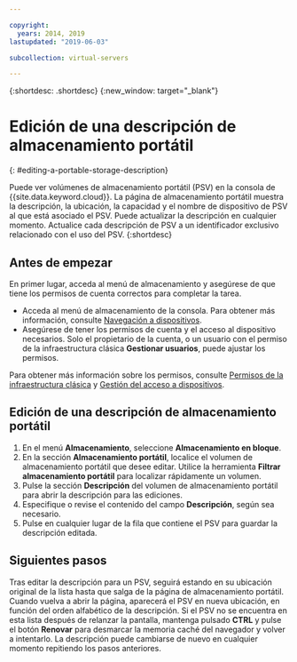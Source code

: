 ```yaml
---

copyright:
  years: 2014, 2019
lastupdated: "2019-06-03"

subcollection: virtual-servers

---
```


{:shortdesc: .shortdesc}
{:new_window: target="_blank"}

# Edición de una descripción de almacenamiento portátil
{: #editing-a-portable-storage-description}

Puede ver volúmenes de almacenamiento portátil (PSV) en la consola de {{site.data.keyword.cloud}}. La página de almacenamiento portátil muestra la descripción, la ubicación, la capacidad y el nombre de dispositivo de PSV al que está asociado el PSV. Puede actualizar la descripción en cualquier momento. Actualice cada descripción de PSV a un identificador exclusivo relacionado con el uso del PSV.
{:shortdesc}

## Antes de empezar
En primer lugar, acceda al menú de almacenamiento y asegúrese de que tiene los permisos de cuenta correctos para completar la tarea.

* Acceda al menú de almacenamiento de la consola. Para obtener más información, consulte [Navegación a dispositivos](/docs/vsi?topic=virtual-servers-navigating-devices).
* Asegúrese de tener los permisos de cuenta y el acceso al dispositivo necesarios. Solo el propietario de la cuenta, o un usuario con el permiso de la infraestructura clásica **Gestionar usuarios**, puede ajustar los permisos.

Para obtener más información sobre los permisos, consulte [Permisos de la infraestructura clásica](/docs/iam?topic=iam-infrapermission#infrapermission) y [Gestión del acceso a dispositivos](/docs/vsi?topic=virtual-servers-managing-device-access).

## Edición de una descripción de almacenamiento portátil

1. En el menú **Almacenamiento**, seleccione **Almacenamiento en bloque**.
2. En la sección **Almacenamiento portátil**, localice el volumen de almacenamiento portátil que desee editar. Utilice la herramienta **Filtrar almacenamiento portátil** para localizar rápidamente un volumen.
3. Pulse la sección **Descripción** del volumen de almacenamiento portátil para abrir la descripción para las ediciones.
4. Especifique o revise el contenido del campo **Descripción**, según sea necesario.
5. Pulse en cualquier lugar de la fila que contiene el PSV para guardar la descripción editada.

## Siguientes pasos

Tras editar la descripción para un PSV, seguirá estando en su ubicación original de la lista hasta que salga de la página de almacenamiento portátil. Cuando vuelva a abrir la página, aparecerá el PSV en nueva ubicación, en función del orden alfabético de la descripción. Si el PSV no se encuentra en esta lista después de relanzar la pantalla, mantenga pulsado **CTRL** y pulse el botón **Renovar** para desmarcar la memoria caché del navegador y volver a intentarlo. La descripción puede cambiarse de nuevo en cualquier momento repitiendo los pasos anteriores.
